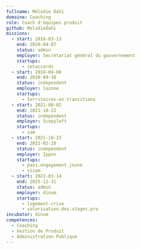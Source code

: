 ```yaml
---
fullname: Mélodie Dahi
domaine: Coaching
role: Coach d'équipes produit
github: MelodieDahi
missions:
  - start: 2018-03-13
    end: 2020-04-07
    status: admin
    employer: Secrétariat général du gouvernement
    startups:
      - setaccords
  - start: 2018-04-08
    end: 2020-09-30
    status: independent
    employer: lazone
    startups:
      - territoires-en-transitions
  - start: 2021-08-02
    end: 2021-10-22
    status: independent
    employer: Scopyleft
    startups:
      - zam
  - start: 2021-10-15
    end: 2022-02-28
    status: independent
    employer: Ippon
    startups:
      - pass.engagement.jeune
      - visam
  - start: 2022-03-14
    end: 2025-12-31
    status: admin
    employer: dinum
    startups:
      - logement-crise
      - valorisation.des.stages.pro
incubator: dinum
competences:
  - Coaching
  - Gestion de Produit
  - Administration Publique
---
```

